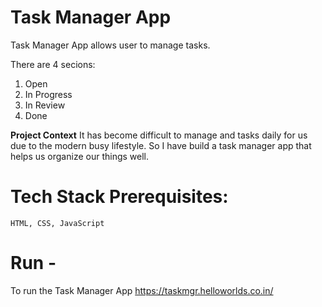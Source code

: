 # Task Manager App

Task Manager App allows user to manage tasks.

There are 4 secions:
1. Open
2. In Progress
3.  In Review
4. Done

**Project Context**
It has become difficult to manage and tasks daily for us due to the modern busy lifestyle. So I have build a task manager app that helps us organize our things well.

# Tech Stack Prerequisites:
    HTML, CSS, JavaScript

# Run - 
To run the Task Manager App
  https://taskmgr.helloworlds.co.in/
 
